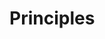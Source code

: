 <link rel="stylesheet" href="{{baseUrl}}/css/textbook.css">

<div class="website-content">

<div id="main">

# Principles

<include src="singleResponsibilityPrinciple/print.md" />
<include src="interfaceSegregationPrinciple/print.md" />
<include src="liskovSubstitutionPrinciple/print.md" />
<include src="dependencyInversionPrinciple/print.md" />
<include src="openClosedPrinciple/print.md" />
<include src="solidPrinciples/print.md" />
<include src="separationOfConcernsPrinciple/print.md" />
<include src="lawOfDemeter/print.md" />
<include src="brooksLaw/print.md" />
<include src="yagniPrinciple/print.md" />
<include src="dryPrinciple/print.md" />
<!-- TODO: add review -->

</div>

</div>
